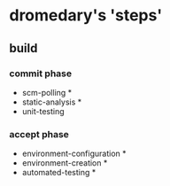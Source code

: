 # dromedary's 'steps'

## build

### commit phase
- scm-polling *
- static-analysis *
- unit-testing

### accept phase
- environment-configuration *
- environment-creation *
- automated-testing *

